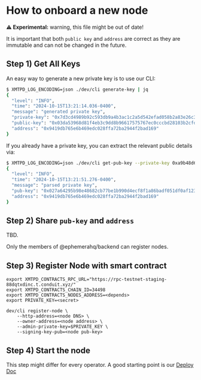 # How to onboard a new node

**⚠️ Experimental:** warning, this file might be out of date!

It is important that both `public key` and `address` are correct as they are immutable and can not be changed in the future.

## Step 1) Get All Keys

An easy way to generate a new private key is to use our CLI:
```bash
$ XMTPD_LOG_ENCODING=json ./dev/cli generate-key | jq
{
  "level": "INFO",
  "time": "2024-10-15T13:21:14.036-0400",
  "message": "generated private key",
  "private-key": "0x7d3cd4989b92c593db9a4b3ac1c2a5d542efad058b2a83e26c3467392b29c6f9",
  "public-key": "0x03da53968d81f4eb3c9dd8b96617575767ec0cccbd28103b2cfd7f1511bb282d30",
  "address": "0x9419db765e6b469edc028ffa72ba2944f2bad169"
}
```

If you already have a private key, you can extract the relevant public details via:
```bash
$ XMTPD_LOG_ENCODING=json ./dev/cli get-pub-key --private-key 0xa9b48d687f450ea99a5faaae1be096ddb49487cb28393d3906d7359ede6ea460 | jq
{
  "level": "INFO",
  "time": "2024-10-15T13:21:51.276-0400",
  "message": "parsed private key",
  "pub-key": "0x027a64295b98e48682cb77be1b990d4ecf8f1a86badf051df0af123e6fe3790e3f",
  "address": "0x9419db765e6b469edc028ffa72ba2944f2bad169"
}

```

## Step 2) Share `pub-key` and `address`

TBD.

Only the members of @ephemerahq/backend can register nodes.

## Step 3) Register Node with smart contract

```shell
export XMTPD_CONTRACTS_RPC_URL="https://rpc-testnet-staging-88dqtxdinc.t.conduit.xyz/"
export XMTPD_CONTRACTS_CHAIN_ID=34498
export XMTPD_CONTRACTS_NODES_ADDRESS=<depends>
export PRIVATE_KEY=<secret>

dev/cli register-node \
    --http-address=<node DNS> \
    --owner-address=<node address> \
    --admin-private-key=$PRIVATE_KEY \
    --signing-key-pub=<node pub-key>
```

## Step 4) Start the node

This step might differ for every operator. A good starting point is our [Deploy Doc](deploy.md)